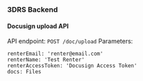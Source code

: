 ### 3DRS Backend

#### Docusign upload API
API endpoint: `POST /doc/upload`
Parameters: 
```
renterEmail: 'renter@email.com'
renterName: 'Test Renter'
renterAccessToken: 'Docusign Access Token'
docs: Files
```